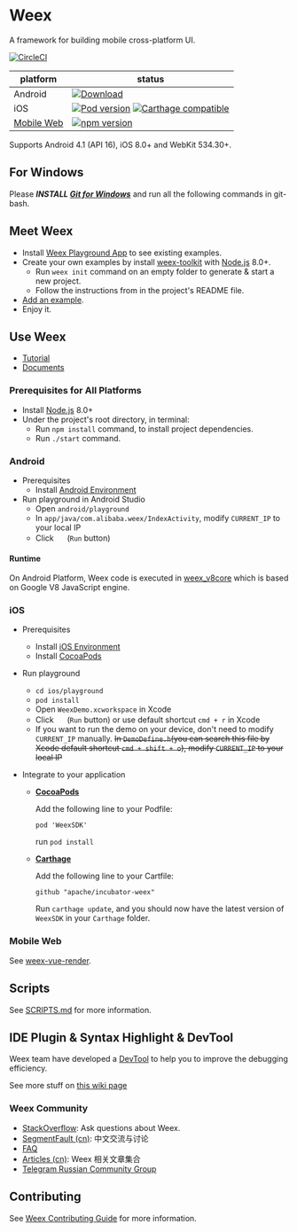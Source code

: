 # Weex

A framework for building mobile cross-platform UI.

[![CircleCI](https://circleci.com/gh/alibaba/weex/tree/dev.svg?style=svg&circle-token=b83b047a3a01f6ec26458a455530a5ddc261925f)](https://circleci.com/gh/alibaba/weex/tree/dev)

| platform | status |
| -------- | ------ |
| Android | [![Download](https://api.bintray.com/packages/alibabaweex/maven/weex_sdk/images/download.svg)](https://bintray.com/alibabaweex/maven/weex_sdk/_latestVersion) |
| iOS | [![Pod version](https://badge.fury.io/co/WeexSDK.svg)](https://cocoapods.org/pods/WeexSDK) [![Carthage compatible](https://img.shields.io/badge/Carthage-compatible-4BC51D.svg?style=flat)](https://github.com/Carthage/Carthage) |
| [Mobile Web](https://github.com/weexteam/weex-vue-render) | [![npm version](https://badge.fury.io/js/weex-html5.svg)](https://www.npmjs.com/package/weex-vue-render) |

Supports Android 4.1 (API 16), iOS 8.0+ and WebKit 534.30+.

## For Windows

Please ***INSTALL [Git for Windows](https://git-scm.com/download/win)*** and run all the following commands in git-bash.

## Meet Weex

* Install [Weex Playground App](https://weex.apache.org/tools/playground.html) to see existing examples.
* Create your own examples by install [weex-toolkit](https://www.npmjs.com/package/weex-toolkit) with [Node.js](http://nodejs.org/) 8.0+.
  * Run `weex init` command on an empty folder to generate & start a new project.
  * Follow the instructions from in the project's README file.
* [Add an example](./examples/README.md#add-an-example).
* Enjoy it.

## Use Weex

* [Tutorial](http://weex.apache.org/guide/)
* [Documents](http://weex.apache.org/references)

### Prerequisites for All Platforms

* Install [Node.js](http://nodejs.org/) 8.0+
* Under the project's root directory, in terminal:
  * Run `npm install` command, to install project dependencies.
  * Run `./start` command.

### Android
* Prerequisites
  * Install [Android Environment](http://developer.android.com/training/basics/firstapp/index.html)
* Run playground in Android Studio
    * Open `android/playground`
    * In `app/java/com.alibaba.weex/IndexActivity`, modify `CURRENT_IP` to your local IP
    * Click <img src="http://gtms04.alicdn.com/tps/i4/TB1wCcqMpXXXXakXpXX3G7tGXXX-34-44.png" height="16" > (`Run` button)

#### Runtime

On Android Platform, Weex code is executed in [weex_v8core](https://github.com/alibaba/weex_v8core) which is based on Google V8 JavaScript engine.

### iOS

* Prerequisites
  * Install [iOS Environment](https://developer.apple.com/library/ios/documentation/IDEs/Conceptual/AppStoreDistributionTutorial/Setup/Setup.html)
  * Install [CocoaPods](https://guides.cocoapods.org/using/getting-started.html)

* Run playground
  * `cd ios/playground`
  * `pod install`
  * Open `WeexDemo.xcworkspace` in Xcode
  * Click <img src="http://img1.tbcdn.cn/L1/461/1/5470b677a2f2eaaecf412cc55eeae062dbc275f9" height="16" > (`Run` button) or use default shortcut `cmd + r` in Xcode
  * If you want to run the demo on your device, don't need to modify `CURRENT_IP` manually. ~~In `DemoDefine.h`(you can search this file by Xcode default shortcut `cmd + shift + o`), modify `CURRENT_IP` to your local IP~~

* Integrate to your application
  - **[CocoaPods](https://cocoapods.org)**

    Add the following line to your Podfile:
    ```
    pod 'WeexSDK'
    ```
    run `pod install`

  - **[Carthage](https://github.com/carthage/carthage)**

    Add the following line to your Cartfile:
    ```
    github "apache/incubator-weex"
    ```
    Run `carthage update`, and you should now have the latest version of `WeexSDK` in your `Carthage` folder.

### Mobile Web

See [weex-vue-render](https://github.com/weexteam/weex-vue-render).

## Scripts

See [SCRIPTS.md](./SCRIPTS.md) for more information.

## IDE Plugin & Syntax Highlight & DevTool

Weex team have developed a [DevTool](https://github.com/weexteam/weex-devtool) to help you to improve the debugging efficiency.

See more stuff on [this wiki page](https://github.com/alibaba/weex/wiki/Weex-Community)

### Weex Community

* [StackOverflow](http://stackoverflow.com/questions/tagged/weex): Ask questions about Weex.
* [SegmentFault (cn)](https://segmentfault.com/t/weex): 中文交流与讨论
* [FAQ](https://weex.apache.org/faq.html)
* [Articles (cn)](https://github.com/weexteam/article/issues): Weex 相关文章集合
* [Telegram Russian Community Group](https://telegram.me/weex_ru)

## Contributing

See [Weex Contributing Guide](./CONTRIBUTING.md) for more information.
